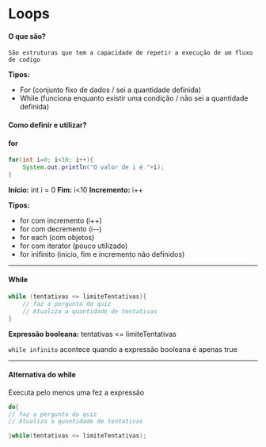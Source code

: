 <h1>Loops</h1>

<h4>O que são?</h4>

`São estruturas que tem a capacidade de repetir a execução de um fluxo de codigo`

<b>Tipos:</b>

- For (conjunto fixo de dados / sei a quantidade definida)
- While (funciona enquanto existir uma condição / não sei a quantidade definida)

<h4>Como definir e utilizar?</h4>

<h4>for</h4>

```java
for(int i=0; i<10; i++){
	System.out.println("O valor de i é "+i);
}
```

<b>Início:</b> int i = 0
<b>Fim:</b> i<10
<b>Incremento:</b> i++

<b>Tipos:</b>

- for com incremento (i++) 
- for com decremento (i--)
- for each (com objetos)
- for com iterator (pouco utilizado)
- for inifinito (inicio, fim e incremento não definidos) 

<hr>

<h4>While</h4>

```java
while (tentativas <= limiteTentativas){
	// faz a pergunta do quiz
	// Atualiza a quantidade de tentativas	 
}
```



<b>Expressão booleana:</b> tentativas <= limiteTentativas

`while infinito` acontece quando a expressão booleana é apenas true

<hr>

<h4>Alternativa do while</h4>

Executa pelo menos uma fez a expressão

```java
do{
// faz a pergunta do quiz
// Atualiza a quantidade de tentativas

}while(tentativas <= limiteTentativas);
```

